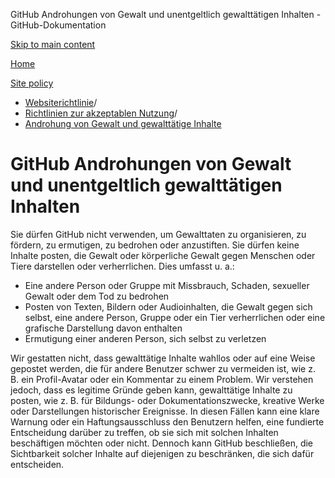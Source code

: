 GitHub Androhungen von Gewalt und unentgeltlich gewalttätigen Inhalten - GitHub-Dokumentation

[Skip to main content](#main-content)

[Home](/de)

[Site policy](/de/site-policy)

* [Websiterichtlinie](/de/site-policy)/
* [Richtlinien zur akzeptablen Nutzung](/de/site-policy/acceptable-use-policies)/
* [Androhung von Gewalt und gewalttätige Inhalte](/de/site-policy/acceptable-use-policies/github-threats-of-violence-and-gratuitously-violent-content)

GitHub Androhungen von Gewalt und unentgeltlich gewalttätigen Inhalten
==========

Sie dürfen GitHub nicht verwenden, um Gewalttaten zu organisieren, zu fördern, zu ermutigen, zu bedrohen oder anzustiften. Sie dürfen keine Inhalte posten, die Gewalt oder körperliche Gewalt gegen Menschen oder Tiere darstellen oder verherrlichen. Dies umfasst u. a.:

* Eine andere Person oder Gruppe mit Missbrauch, Schaden, sexueller Gewalt oder dem Tod zu bedrohen
* Posten von Texten, Bildern oder Audioinhalten, die Gewalt gegen sich selbst, eine andere Person, Gruppe oder ein Tier verherrlichen oder eine grafische Darstellung davon enthalten
* Ermutigung einer anderen Person, sich selbst zu verletzen

Wir gestatten nicht, dass gewalttätige Inhalte wahllos oder auf eine Weise gepostet werden, die für andere Benutzer schwer zu vermeiden ist, wie z. B. ein Profil-Avatar oder ein Kommentar zu einem Problem. Wir verstehen jedoch, dass es legitime Gründe geben kann, gewalttätige Inhalte zu posten, wie z. B. für Bildungs- oder Dokumentationszwecke, kreative Werke oder Darstellungen historischer Ereignisse. In diesen Fällen kann eine klare Warnung oder ein Haftungsausschluss den Benutzern helfen, eine fundierte Entscheidung darüber zu treffen, ob sie sich mit solchen Inhalten beschäftigen möchten oder nicht. Dennoch kann GitHub beschließen, die Sichtbarkeit solcher Inhalte auf diejenigen zu beschränken, die sich dafür entscheiden.
